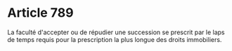 # Article 789

La faculté d'accepter ou de répudier une succession se prescrit par le laps de temps requis pour la prescription la plus longue des droits immobiliers.